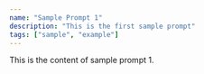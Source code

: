 ```yaml
---
name: "Sample Prompt 1"
description: "This is the first sample prompt"
tags: ["sample", "example"]
---
```


This is the content of sample prompt 1.